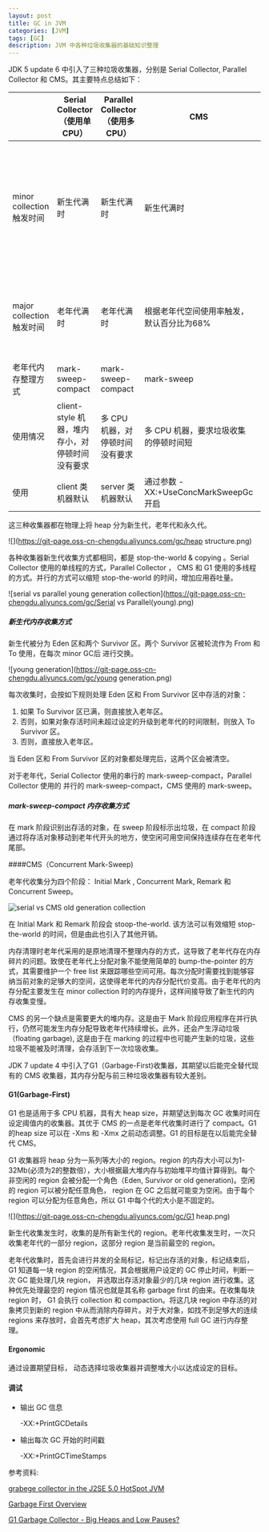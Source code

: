 ```yaml
---
layout: post
title: GC in JVM
categories: [JVM]
tags: [GC]
description: JVM 中各种垃圾收集器的基础知识整理
---
```


JDK 5 update 6 中引入了三种垃圾收集器，分别是 Serial Collector, Parallel Collector 和 CMS。其主要特点总结如下：



|                           | Serial Collector（使用单CPU）                   | Parallel Collector（使用多 CPU） | CMS                                       | G1（Garbage  First）                                         |
| ------------------------- | ----------------------------------------------- | -------------------------------- | ----------------------------------------- | ------------------------------------------------------------ |
| minor collection 触发时间 | 新生代满时                                      | 新生代满时                       | 新生代满时                                | 分配的 Eden  空间满时（Eden 空间会在每次发生 young GC 后根据上一次的 GC 情况进行调整） |
| major collection 触发时间 | 老年代满时                                      | 老年代满时                       | 根据老年代空间使用率触发，默认百分比为68% | 老年代空间占 heap 的比例超过设定的阈值时，默认百分比为45%    |
| 老年代内存整理方式        | mark-sweep-compact                              | mark-sweep-compact               | mark-sweep                                | mark-sweep-compact                                           |
| 使用情况                  | client-style 机器，堆内存小，对停顿时间没有要求 | 多 CPU 机器，对停顿时间没有要求  | 多 CPU 机器，要求垃圾收集的停顿时间短     | 多 CPU 机器，具有大的 heap， 每次 GC 停顿时间不操过设定阈值  |
| 使用                      | client 类机器默认                               | server 类机器默认                | 通过参数 -XX:+UseConcMarkSweepGc 开启     |                                                              |

这三种收集器都在物理上将 heap 分为新生代，老年代和永久代。

![](https://git-page.oss-cn-chengdu.aliyuncs.com/gc/heap structure.png)

各种收集器新生代收集方式都相同，都是 stop-the-world & copying 。Serial Collector 使用的单线程的方式，Parallel Collector ， CMS 和 G1 使用的多线程的方式。并行的方式可以缩短 stop-the-world 的时间，增加应用吞吐量。

![serial vs parallel young generation collection](https://git-page.oss-cn-chengdu.aliyuncs.com/gc/Serial vs Parallel(young).png)

##### 新生代内存收集方式

新生代被分为 Eden 区和两个 Survivor 区。两个 Survivor 区被轮流作为 From 和 To 使用，在每次 minor GC后 进行交换。

![young generation](https://git-page.oss-cn-chengdu.aliyuncs.com/gc/young generation.png)

每次收集时，会按如下规则处理 Eden  区和 From Survivor 区中存活的对象：

1. 如果 To Survivor 区已满，则直接放入老年区。
2. 否则，如果对象存活时间未超过设定的升级到老年代的时间限制，则放入 To Survivor 区。
3. 否则，直接放入老年区。

当 Eden  区和 From Survivor 区的对象都处理完后，这两个区会被清空。

对于老年代，Serial Collector 使用的串行的 mark-sweep-compact，Parallel Collector  使用的 并行的 mark-sweep-compact，CMS 使用的 mark-sweep。

##### mark-sweep-compact 内存收集方式

在 mark  阶段识别出存活的对象，在 sweep 阶段标示出垃圾，在 compact 阶段通过将存活对象移动到老年代开头的地方，使空闲可用空间保持连续存在在老年代尾部。

####CMS（Concurrent Mark-Sweep)

老年代收集分为四个阶段： Initial Mark , Concurrent Mark, Remark 和 Concurrent Sweep。

![serial vs CMS old generation collection](https://git-page.oss-cn-chengdu.aliyuncs.com/gc/Serial%20vs%20CMS%20%28old%29.png)

在 Initial Mark 和 Remark 阶段会 stoop-the-world. 该方法可以有效缩短 stop-the-world 的时间，但是由此也引入了其他开销。

内存清理时老年代采用的是原地清理不整理内存的方式，这导致了老年代存在内存碎片的问题。致使在老年代上分配对象不能使用简单的 bump-the-pointer 的方式，其需要维护一个 free list 来跟踪哪些空间可用。每次分配时需要找到能够容纳当前对象的足够大的空间，这使得老年代的内存分配代价变高。由于老年代的内存分配主要发生在 minor collection  时的内存提升，这样间接导致了新生代的内存收集变慢。

CMS 的另一个缺点是需要更大的堆内存。这是由于 Mark 阶段应用程序在并行执行，仍然可能发生内存分配导致老年代持续增长。此外，还会产生浮动垃圾（floating garbage), 这是由于在 marking 的过程中也可能产生新的垃圾，这些垃圾不能被及时清理，会存活到下一次垃圾收集。

JDK 7  update 4 中引入了G1（Garbage-First)收集器，其期望以后能完全替代现有的 CMS 收集器，其内存分配与前三种垃圾收集器有较大差别。

#### G1(Garbage-First)

G1 也是适用于多 CPU 机器，具有大 heap size，并期望达到每次 GC 收集时间在设定阈值内的收集器。其优于 CMS 的一点是老年代收集时进行了 compact。G1 的heap size 可以在 -Xms 和 -Xmx 之前动态调整。G1 的目标是在以后能完全替代 CMS。

G1 收集器将 heap 分为一系列等大小的 region。region 的内存大小可以为1-32Mb(必须为2的整数倍），大小根据最大堆内存与初始堆平均值计算得到。每个非空闲的 region 会被分配一个角色（Eden, Survivor or old generation)。空闲的 region 可以被分配任意角色， region 在 GC 之后就可能变为空闲。由于每个 region 可以分配为任意角色，所以 G1 中每个代的大小是不固定的。

![](https://git-page.oss-cn-chengdu.aliyuncs.com/gc/G1 heap.png)

新生代收集发生时，收集的是所有新生代的 region。老年代收集发生时，一次只收集老年代的一部分 region，这部分 region 是当前最空的 region。 

老年代收集时，首先会进行并发的全局标记，标记出存活的对象，标记结束后，G1 知道每一块 region 的空闲情况，其会根据用户设定的 GC 停止时间，判断一次 GC 能处理几块 region， 并选取出存活对象最少的几块 region 进行收集。这种优先处理最空的 region 情况也就是其名称 garbage first 的由来。在收集每块 region 时， G1 会执行 collection 和 compaction。将这几块 region 中存活的对象拷贝到新的 region 中从而消除内存碎片。对于大对象，如找不到足够大的连续 regions 来存放时，会首先考虑扩大 heap，其次考虑使用 full GC 进行内存整理。

#### Ergonomic

通过设置期望目标， 动态选择垃圾收集器并调整堆大小以达成设定的目标。

#### 调试

* 输出 GC 信息

  -XX:+PrintGCDetails

* 输出每次 GC 开始的时间戳

  -XX:+PrintGCTimeStamps



参考资料:

[grabege collector in the J2SE 5.0 HotSpot JVM](https://www.oracle.com/technetwork/java/javase/tech/memorymanagement-whitepaper-1-150020.pdf)

[Garbage First Overview](<http://www.informit.com/articles/article.aspx?p=2496621&seqNum=5>)

[G1 Garbage Collector - Big Heaps and Low Pauses?](<https://www.slideshare.net/C2B2/g1-garbage-collector-big-heaps-and-low-pauses>)